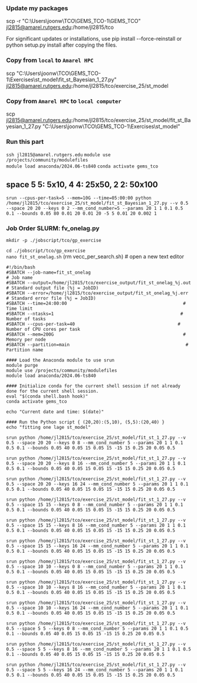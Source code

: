 ### Update my packages
scp -r "C:\Users\joonw\TCO\GEMS_TCO-1\GEMS_TCO" jl2815@amarel.rutgers.edu:/home/jl2815/tco

For significant updates or installations, use pip install --force-reinstall or python setup.py install after copying the files.

### Copy from ```local``` to ```Amarel HPC```

scp "C:\Users\joonw\TCO\GEMS_TCO-1\Exercises\st_model\fit_st_Bayesian_1_27.py" jl2815@amarel.rutgers.edu:/home/jl2815/tco/exercise_25/st_model

### Copy from ```Amarel HPC``` to ```local computer```
scp jl2815@amarel.rutgers.edu:/home/jl2815/tco/exercise_25/st_model/fit_st_Bayesian_1_27.py "C:\Users\joonw\TCO\GEMS_TCO-1\Exercises\st_model\"


### Run this part
```ssh jl2815@amarel.rutgers.edu```
```module use /projects/community/modulefiles```           
```module load anaconda/2024.06-ts840``` 
```conda activate gems_tco```

## space 5 5: 5x10, 4 4: 25x50, 2 2: 50x100


``` srun --cpus-per-task=5 --mem=10G --time=05:00:00 python /home/jl2815/tco/exercise_25/st_model/fit_st_Bayesian_1_27.py --v 0.5 --space 20 20 --keys 0 2 --mm_cond_number=5 --params 20 1 1 0.1 0.5 0.1 --bounds 0.05 80 0.01 20 0.01 20 -5 5 0.01 20 0.002 1 ```


### Job Order SLURM: fv_onelag.py    
```mkdir -p ./jobscript/tco/gp_exercise```      

```cd ./jobscript/tco/gp_exercise```                          
```nano fit_st_onelag.sh```         (rm vecc_per_search.sh)        # open a new text editor     

``` 
#!/bin/bash
#SBATCH --job-name=fit_st_onelag                                      # Job name
#SBATCH --output=/home/jl2815/tco/exercise_output/fit_st_onelag_%j.out    # Standard output file (%j = JobID)
#SBATCH --error=/home/jl2815/tco/exercise_output/fit_st_onelag_%j.err     # Standard error file (%j = JobID)
#SBATCH --time=24:00:00                                            # Time limit
#SBATCH --ntasks=1                                                # Number of tasks
#SBATCH --cpus-per-task=40                                       # Number of CPU cores per task
#SBATCH --mem=200G                                                 # Memory per node
#SBATCH --partition=main                                            # Partition name

#### Load the Anaconda module to use srun 
module purge                                              
module use /projects/community/modulefiles                 
module load anaconda/2024.06-ts840 

#### Initialize conda for the current shell session if not already done for the current shell session.
eval "$(conda shell.bash hook)"
conda activate gems_tco

echo "Current date and time: $(date)"

#### Run the Python script { (20,20):(5,10), (5,5):(20,40) }
echo "fitting one lage st_model"

srun python /home/jl2815/tco/exercise_25/st_model/fit_st_1_27.py --v 0.5 --space 20 20 --keys 0 8 --mm_cond_number 5 --params 20 1 1 0.1 0.5 0.1 --bounds 0.05 40 0.05 15 0.05 15 -15 15 0.25 20 0.05 0.5

srun python /home/jl2815/tco/exercise_25/st_model/fit_st_1_27.py --v 0.5 --space 20 20 --keys 8 16 --mm_cond_number 5 --params 20 1 1 0.1 0.5 0.1 --bounds 0.05 40 0.05 15 0.05 15 -15 15 0.25 20 0.05 0.5

srun python /home/jl2815/tco/exercise_25/st_model/fit_st_1_27.py --v 0.5 --space 20 20 --keys 16 24 --mm_cond_number 5 --params 20 1 1 0.1 0.5 0.1 --bounds 0.05 40 0.05 15 0.05 15 -15 15 0.25 20 0.05 0.5

srun python /home/jl2815/tco/exercise_25/st_model/fit_st_1_27.py --v 0.5 --space 15 15 --keys 0 8 --mm_cond_number 5 --params 20 1 1 0.1 0.5 0.1 --bounds 0.05 40 0.05 15 0.05 15 -15 15 0.25 20 0.05 0.5

srun python /home/jl2815/tco/exercise_25/st_model/fit_st_1_27.py --v 0.5 --space 15 15 --keys 8 16 --mm_cond_number 5 --params 20 1 1 0.1 0.5 0.1 --bounds 0.05 40 0.05 15 0.05 15 -15 15 0.25 20 0.05 0.5

srun python /home/jl2815/tco/exercise_25/st_model/fit_st_1_27.py --v 0.5 --space 15 15 --keys 16 24 --mm_cond_number 5 --params 20 1 1 0.1 0.5 0.1 --bounds 0.05 40 0.05 15 0.05 15 -15 15 0.25 20 0.05 0.5

srun python /home/jl2815/tco/exercise_25/st_model/fit_st_1_27.py --v 0.5 --space 10 10 --keys 0 8 --mm_cond_number 5 --params 20 1 1 0.1 0.5 0.1 --bounds 0.05 40 0.05 15 0.05 15 -15 15 0.25 20 0.05 0.5

srun python /home/jl2815/tco/exercise_25/st_model/fit_st_1_27.py --v 0.5 --space 10 10 --keys 8 16 --mm_cond_number 5 --params 20 1 1 0.1 0.5 0.1 --bounds 0.05 40 0.05 15 0.05 15 -15 15 0.25 20 0.05 0.5

srun python /home/jl2815/tco/exercise_25/st_model/fit_st_1_27.py --v 0.5 --space 10 10 --keys 16 24 --mm_cond_number 5 --params 20 1 1 0.1 0.5 0.1 --bounds 0.05 40 0.05 15 0.05 15 -15 15 0.25 20 0.05 0.5

srun python /home/jl2815/tco/exercise_25/st_model/fit_st_1_27.py --v 0.5 --space 5 5 --keys 0 8 --mm_cond_number 5 --params 20 1 1 0.1 0.5 0.1 --bounds 0.05 40 0.05 15 0.05 15 -15 15 0.25 20 0.05 0.5

srun python /home/jl2815/tco/exercise_25/st_model/fit_st_1_27.py --v 0.5 --space 5 5 --keys 8 16 --mm_cond_number 5 --params 20 1 1 0.1 0.5 0.1 --bounds 0.05 40 0.05 15 0.05 15 -15 15 0.25 20 0.05 0.5

srun python /home/jl2815/tco/exercise_25/st_model/fit_st_1_27.py --v 0.5 --space 5 5 --keys 16 24 --mm_cond_number 5 --params 20 1 1 0.1 0.5 0.1 --bounds 0.05 40 0.05 15 0.05 15 -15 15 0.25 20 0.05 0.5


```